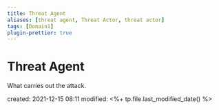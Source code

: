 ```yaml
---
title: Threat Agent
aliases: [threat agent, Threat Actor, threat actor]
tags: [Domain1]
plugin-prettier: true
---
```


# Threat Agent

What carries out the attack.

created: 2021-12-15 08:11
modified: <%+ tp.file.last_modified_date() %>
